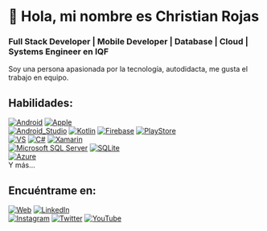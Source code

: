 # 👋 Hola, mi nombre es Christian Rojas
### Full Stack Developer | Mobile Developer | Database | Cloud | Systems Engineer en IQF
 
Soy una persona apasionada por la tecnología, autodidacta, me gusta el trabajo en equipo.


## Habilidades:
[![Android](https://img.shields.io/badge/Android-339933?style=for-the-badge&logo=android&logoColor=white&labelColor=101010)]()
[![Apple](https://img.shields.io/badge/iOS-999999?style=for-the-badge&logo=apple&logoColor=white&labelColor=101010)]()
</br>
[![Android_Studio](https://img.shields.io/badge/Android_Studio-339933?style=for-the-badge&logo=android-studio&logoColor=white&labelColor=101010)]()
[![Kotlin](https://img.shields.io/badge/Kotlin-EE7B30?style=for-the-badge&logo=kotlin&logoColor=white&labelColor=101010)]()
[![Firebase](https://img.shields.io/badge/Firebase-FFCA28?style=for-the-badge&logo=firebase&logoColor=white&labelColor=101010)]()
[![PlayStore](https://img.shields.io/badge/PlayStore-339933?style=for-the-badge&logo=googleplay&logoColor=white&labelColor=101010)]()
</br>
[![VS](https://img.shields.io/badge/Visual_Studio-A540F9?style=for-the-badge&logo=visualstudio&logoColor=white&labelColor=101010)]()
[![C#](https://img.shields.io/badge/C_Sharp-A540F9?style=for-the-badge&logo=csharp&logoColor=white&labelColor=101010)]()
[![Xamarin](https://img.shields.io/badge/Xamarin-A540F9?style=for-the-badge&logo=xamarin&logoColor=white&labelColor=101010)]()
</br>
[![Microsoft SQL Server](https://img.shields.io/badge/SQL_Server-FFCA28?style=for-the-badge&logo=microsoftsqlserver&logoColor=white&labelColor=101010)]()
[![SQLite](https://img.shields.io/badge/SQLite-FFCA28?style=for-the-badge&logo=sqlite&logoColor=white&labelColor=101010)]()
</br>
[![Azure](https://img.shields.io/badge/Azure-0095D5?style=for-the-badge&logo=microsoftazure&logoColor=white&labelColor=101010)]()
</br>
Y más...

 
## Encuéntrame en:
[![Web](https://img.shields.io/badge/Mi_Sitio_Web-No_Disponible-14a1f0?style=for-the-badge&logo=wordpress&logoColor=white&labelColor=101010)]()
[![LinkedIn](https://img.shields.io/badge/LinkedIn-Christian_Rojas-0077B5?style=for-the-badge&logo=linkedin&logoColor=white&labelColor=101010)](https://www.linkedin.com/in/christian-jes%C3%BAs-rojas-huamani-86a825214/)
</br>
[![Instagram](https://img.shields.io/badge/Instagram-@christianrojas04-E4405F?style=for-the-badge&logo=instagram&logoColor=white&labelColor=101010)](https://www.instagram.com/christianrojas04)
[![Twitter](https://img.shields.io/badge/Twitter-@Cjrh04-1DA1F2?style=for-the-badge&logo=twitter&logoColor=white&labelColor=101010)](https://devexperto.com/twitter)
[![YouTube](https://img.shields.io/badge/YouTube-DevExperto-FF0000?style=for-the-badge&logo=youtube&logoColor=white&labelColor=101010)](https://devexperto.com/youtube)


 
